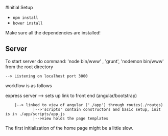 #Initial Setup
  * `npm install`
  * `bower install`
  
Make sure all the dependencies are installed!

## Server

To start server do command: 'node bin/www' , 'grunt', 'nodemon bin/www' from the root directory

    --> Listening on localhost port 3000

  workflow is as follows

  express server --> sets up link to front end (angular/bootstrap)
   
        |--> linked to view of angular ('./app') through routes(./routes)
                |-->'scripts' contain constructors and basic setup, init is in ./app/scripts/app.js
                |-->view holds the page templates

   The first initialization of the home page might be a little slow.
   
   

  
